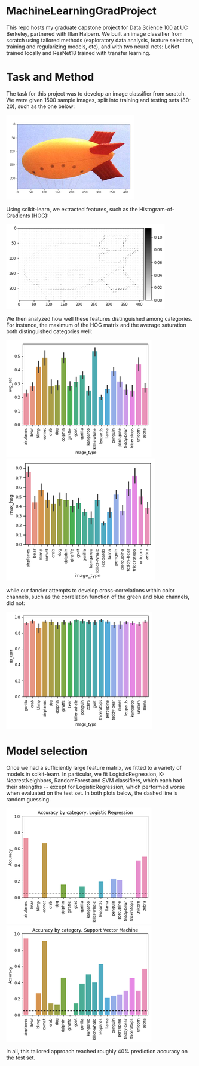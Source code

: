 # MachineLearningGradProject

This repo hosts my graduate capstone project for Data Science 100 at UC Berkeley, partnered with Illan Halpern. We built an image classifier from scratch using tailored methods (exploratory data analysis, feature selection, training and regularizing models, etc), and with two neural nets: LeNet trained locally and ResNet18 trained with transfer learning.

# Task and Method

The task for this project was to develop an image classifier from scratch. We were given 1500 sample images, split into training and testing sets (80-20), such as the one below:

![Example image file](sample_image.png) 

Using scikit-learn, we extracted features, such as the Histogram-of-Gradients (HOG):

![Example image feature](sample_image_HOG.png)

We then analyzed how well these features distinguished among categories. For instance, the maximum of the HOG matrix and the average saturation both distinguished categories well: 

![Average saturation](features/avg_sat.png) ![Maximum of HOG](features/max_hog.png)

while our fancier attempts to develop cross-correlations within color channels, such as the correlation function of the green and blue channels, did not:

![Green-Blue correlation](features/gb_corr.png)

# Model selection

Once we had a sufficiently large feature matrix, we fitted to a variety of models in scikit-learn. In particular, we fit LogisticRegression, K-NearestNeighbors, RandomForest and SVM classifiers, which each had their strengths -- except for LogisticRegression, which performed worse when evaluated on the test set. In both plots below, the dashed line is random guessing.

![LogisticRegression](model_performance/logreg.png) ![SVM](model_performance/SVM.png)

In all, this tailored approach reached roughly 40% prediction accuracy on the test set.
